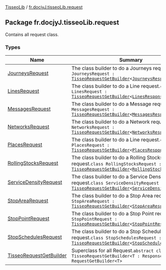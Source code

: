 [TisseoLib](../index.md) / [fr.docjyJ.tisseoLib.request](./index.md)

## Package fr.docjyJ.tisseoLib.request

Contains all request class.

### Types

| Name | Summary |
|---|---|
| [JourneysRequest](-journeys-request/index.md) | The class builder to do a Journeys request.`class JourneysRequest : `[`TisseoRequestGetBuilder`](-tisseo-request-get-builder.md)`<`[`JourneysResponse`](../fr.docjy-j.tisseo-lib.response/-journeys-response/index.md)`>` |
| [LinesRequest](-lines-request/index.md) | The class builder to do a Line request.`class LinesRequest : `[`TisseoRequestGetBuilder`](-tisseo-request-get-builder.md)`<`[`LinesResponse`](../fr.docjy-j.tisseo-lib.response/-lines-response/index.md)`>` |
| [MessagesRequest](-messages-request/index.md) | The class builder to do a Message request.`class MessagesRequest : `[`TisseoRequestGetBuilder`](-tisseo-request-get-builder.md)`<`[`MessagesResponse`](../fr.docjy-j.tisseo-lib.response/-messages-response/index.md)`>` |
| [NetworksRequest](-networks-request/index.md) | The class builder to do a Network request.`class NetworksRequest : `[`TisseoRequestGetBuilder`](-tisseo-request-get-builder.md)`<`[`NetworksResponse`](../fr.docjy-j.tisseo-lib.response/-networks-response/index.md)`>` |
| [PlacesRequest](-places-request/index.md) | The class builder to do a Line request.`class PlacesRequest : `[`TisseoRequestGetBuilder`](-tisseo-request-get-builder.md)`<`[`PlacesResponse`](../fr.docjy-j.tisseo-lib.response/-places-response/index.md)`>` |
| [RollingStocksRequest](-rolling-stocks-request/index.md) | The class builder to do a Rolling Stocks request.`class RollingStocksRequest : `[`TisseoRequestGetBuilder`](-tisseo-request-get-builder.md)`<`[`RollingStocksResponse`](../fr.docjy-j.tisseo-lib.response/-rolling-stocks-response/index.md)`>` |
| [ServiceDensityRequest](-service-density-request/index.md) | The class builder to do a Service Density request.`class ServiceDensityRequest : `[`TisseoRequestGetBuilder`](-tisseo-request-get-builder.md)`<`[`ServiceDensityResponse`](../fr.docjy-j.tisseo-lib.response/-service-density-response/index.md)`>` |
| [StopAreaRequest](-stop-area-request/index.md) | The class builder to do a Stop Area request.`class StopAreaRequest : `[`TisseoRequestGetBuilder`](-tisseo-request-get-builder.md)`<`[`StopAreaResponse`](../fr.docjy-j.tisseo-lib.response/-stop-area-response/index.md)`>` |
| [StopPointRequest](-stop-point-request/index.md) | The class builder to do a Stop Point request.`class StopPointRequest : `[`TisseoRequestGetBuilder`](-tisseo-request-get-builder.md)`<`[`StopPointResponse`](../fr.docjy-j.tisseo-lib.response/-stop-point-response/index.md)`>` |
| [StopSchedulesRequest](-stop-schedules-request/index.md) | The class builder to do a Stop Schedules request.`class StopSchedulesRequest : `[`TisseoRequestGetBuilder`](-tisseo-request-get-builder.md)`<`[`StopSchedulesResponse`](../fr.docjy-j.tisseo-lib.response/-stop-schedules-response/index.md)`>` |
| [TisseoRequestGetBuilder](-tisseo-request-get-builder.md) | Superclass for all Request.`abstract class TisseoRequestGetBuilder<T : ResponseTemplate> : RequestGetBuilder<T>` |

